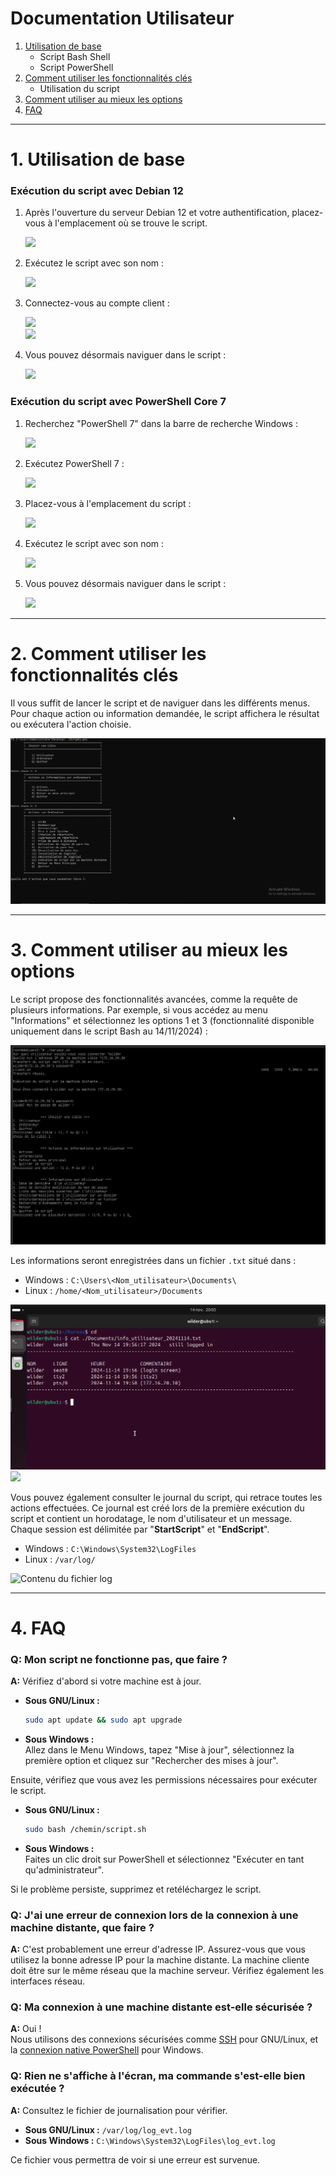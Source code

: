 # Documentation Utilisateur

1. [Utilisation de base](#1-utilisation-de-base)
   - Script Bash Shell
   - Script PowerShell
2. [Comment utiliser les fonctionnalités clés](#2-comment-utiliser-les-fonctionnalités-clés)
   - Utilisation du script
3. [Comment utiliser au mieux les options](#3-comment-utiliser-au-mieux-les-options)
4. [FAQ](#4-faq)

---

# 1. Utilisation de base

### Exécution du script avec Debian 12

1. Après l'ouverture du serveur Debian 12 et votre authentification, placez-vous à l'emplacement où se trouve le script.  

   ![](./assets/Capture%20d'%C3%A9cran%202024-11-15%20092635.png)  

2. Exécutez le script avec son nom :  

   ![](./assets/Capture%20d'%C3%A9cran%202024-11-15%20092713.png)  

3. Connectez-vous au compte client :  

   ![](./assets/Capture%20d'%C3%A9cran%202024-11-15%20092822.png)  
   ![](./assets/Capture%20d'%C3%A9cran%202024-11-15%20092831.png)  

4. Vous pouvez désormais naviguer dans le script :  

   ![](./assets/Capture%20d'%C3%A9cran%202024-11-15%20092852.png)  

### Exécution du script avec PowerShell Core 7

1. Recherchez "PowerShell 7" dans la barre de recherche Windows :  

   ![](./assets/Capture%20d'%C3%A9cran%202024-11-14%20203934.png)  

2. Exécutez PowerShell 7 :  

   ![](./assets/Capture%20d'%C3%A9cran%202024-11-14%20204009.png)  

3. Placez-vous à l'emplacement du script :  

   ![](./assets/Capture%20d'%C3%A9cran%202024-11-14%20204047.png)  

4. Exécutez le script avec son nom :  

   ![](./assets/Capture%20d'%C3%A9cran%202024-11-14%20204334.png)  

5. Vous pouvez désormais naviguer dans le script :  

   ![](./assets/Capture%20d'%C3%A9cran%202024-11-14%20204059.png)  

---

# 2. Comment utiliser les fonctionnalités clés

Il vous suffit de lancer le script et de naviguer dans les différents menus. Pour chaque action ou information demandée, le script affichera le résultat ou exécutera l'action choisie.  

![Menu PowerShell](./assets/ActionOrdinateurPS.png)  

---

# 3. Comment utiliser au mieux les options

Le script propose des fonctionnalités avancées, comme la requête de plusieurs informations. Par exemple, si vous accédez au menu "Informations" et sélectionnez les options 1 et 3 (fonctionnalité disponible uniquement dans le script Bash au 14/11/2024) :

![Menu d'informations utilisateur](./assets/menuInfoUtilisBash.png)  

Les informations seront enregistrées dans un fichier `.txt` situé dans :  
- Windows : `C:\Users\<Nom_utilisateur>\Documents\`
- Linux : `/home/<Nom_utilisateur>/Documents`

![Contenu du fichier texte](./assets/log.png)  
![](./assets/Capture%20d'%C3%A9cran%202024-11-15%20093054.png)  

Vous pouvez également consulter le journal du script, qui retrace toutes les actions effectuées. Ce journal est créé lors de la première exécution du script et contient un horodatage, le nom d'utilisateur et un message. Chaque session est délimitée par "********StartScript********" et "********EndScript********".

- Windows : `C:\Windows\System32\LogFiles`
- Linux : `/var/log/`

![Contenu du fichier log](./assets/Capture%20d'%C3%A9cran%202024-11-14%20212512.png)  

---

# 4. FAQ

### Q: Mon script ne fonctionne pas, que faire ?  
**A:** Vérifiez d'abord si votre machine est à jour.  
- **Sous GNU/Linux :**  
  ```bash
  sudo apt update && sudo apt upgrade
  ```
- **Sous Windows :**  
  Allez dans le Menu Windows, tapez "Mise à jour", sélectionnez la première option et cliquez sur "Rechercher des mises à jour".

Ensuite, vérifiez que vous avez les permissions nécessaires pour exécuter le script.  
- **Sous GNU/Linux :**  
  ```bash
  sudo bash /chemin/script.sh
  ```
- **Sous Windows :**  
  Faites un clic droit sur PowerShell et sélectionnez "Exécuter en tant qu'administrateur".

Si le problème persiste, supprimez et retéléchargez le script.

### Q: J'ai une erreur de connexion lors de la connexion à une machine distante, que faire ?  
**A:** C'est probablement une erreur d'adresse IP. Assurez-vous que vous utilisez la bonne adresse IP pour la machine distante. La machine cliente doit être sur le même réseau que la machine serveur. Vérifiez également les interfaces réseau.

### Q: Ma connexion à une machine distante est-elle sécurisée ?  
**A:** Oui !  
Nous utilisons des connexions sécurisées comme [SSH](https://fr.wikipedia.org/wiki/Secure_Shell) pour GNU/Linux, et la [connexion native PowerShell](https://learn.microsoft.com/en-us/powershell/module/microsoft.powershell.core/invoke-command?view=powershell-7.4) pour Windows.

### Q: Rien ne s'affiche à l'écran, ma commande s'est-elle bien exécutée ?  
**A:** Consultez le fichier de journalisation pour vérifier.  
- **Sous GNU/Linux :** `/var/log/log_evt.log`
- **Sous Windows :** `C:\Windows\System32\LogFiles\log_evt.log`

Ce fichier vous permettra de voir si une erreur est survenue.
